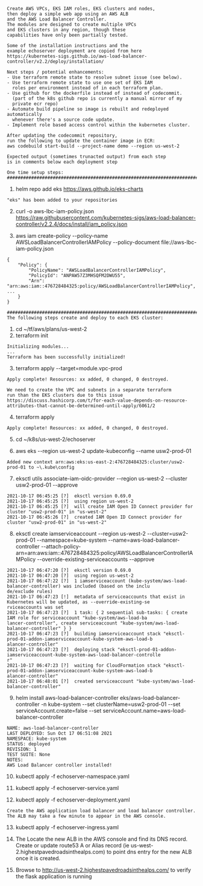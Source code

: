 ```
Create AWS VPCs, EKS IAM roles, EKS clusters and nodes, 
then deploy a simple web app using an AWS ALB 
and the AWS Load Balancer Controller.
The modules are designed to create multiple VPCs 
and EKS clusters in any region, though these 
capabilities have only been partially tested.

Some of the installation instructions and the 
example echoserver deployment are copied from here
https://kubernetes-sigs.github.io/aws-load-balancer-controller/v2.2/deploy/installation/

Next steps / potential enhancements:
- Use terraform remote state to resolve subnet issue (see below).
- Use terraform remote state to use one set of EKS IAM 
  roles per environment instead of in each terraform plan.
- Use github for the dockerfile instead of instead of codecommit.
  (part of the k8s github repo is currently a manual mirror of my 
  private ecr repo)
- Automate build pipeline so image is rebuilt and redeployed automatically
  whenever there's a source code update.
- Implement role based access control within the kubernetes cluster.

After updating the codecommit repository, 
run the following to update the container image in ECR:
aws codebuild start-build --project-name demo --region us-west-2

Expected output (sometimes trunacted output) from each step 
is in comments below each deployment step

One time setup steps:
#######################################################################
```

1. helm repo add eks https://aws.github.io/eks-charts

```
"eks" has been added to your repositories
```

2. curl -o aws-lbc-iam-policy.json https://raw.githubusercontent.com/kubernetes-sigs/aws-load-balancer-controller/v2.2.4/docs/install/iam_policy.json

3. aws iam create-policy --policy-name AWSLoadBalancerControllerIAMPolicy --policy-document file://aws-lbc-iam-policy.json

```
{
    "Policy": {
        "PolicyName": "AWSLoadBalancerControllerIAMPolicy",
        "PolicyId": "ANPAW57Z3MHSQFM2DWU55",
        "Arn": "arn:aws:iam::476728484325:policy/AWSLoadBalancerControllerIAMPolicy",
...
    }
}
```

```
#######################################################################
The following steps create and deploy to each EKS cluster:
```

1. cd ~/tf/aws/plans/us-west-2
2. terraform init

```
Initializing modules...
...
Terraform has been successfully initialized!
```

3. terraform apply --target=module.vpc-prod

```
Apply complete! Resources: xx added, 0 changed, 0 destroyed.
```

```
We need to create the VPC and subnets in a separate terraform 
run than the EKS clusters due to this issue
https://discuss.hashicorp.com/t/for-each-value-depends-on-resource-attributes-that-cannot-be-determined-until-apply/6061/2

```

4. terraform apply

```
Apply complete! Resources: xx added, 0 changed, 0 destroyed.
```

5. cd ~/k8s/us-west-2/echoserver

6. aws eks --region us-west-2 update-kubeconfig --name usw2-prod-01

```
Added new context arn:aws:eks:us-east-2:476728484325:cluster/usw2-prod-01 to ~\.kube\config
```

7. eksctl utils associate-iam-oidc-provider --region us-west-2 --cluster usw2-prod-01 --approve

```
2021-10-17 06:45:25 [?]  eksctl version 0.69.0
2021-10-17 06:45:25 [?]  using region us-west-2
2021-10-17 06:45:25 [?]  will create IAM Open ID Connect provider for cluster "usw2-prod-01" in "us-west-2"
2021-10-17 06:45:26 [?]  created IAM Open ID Connect provider for cluster "usw2-prod-01" in "us-west-2"
```

8. eksctl create iamserviceaccount --region us-west-2 --cluster=usw2-prod-01 --namespace=kube-system --name=aws-load-balancer-controller --attach-policy-arn=arn:aws:iam::476728484325:policy/AWSLoadBalancerControllerIAMPolicy --override-existing-serviceaccounts --approve

```
2021-10-17 06:47:20 [?]  eksctl version 0.69.0
2021-10-17 06:47:20 [?]  using region us-west-2
2021-10-17 06:47:22 [?]  1 iamserviceaccount (kube-system/aws-load-balancer-controller) was included (based on the inclu
de/exclude rules)
2021-10-17 06:47:23 [!]  metadata of serviceaccounts that exist in Kubernetes will be updated, as --override-existing-se
rviceaccounts was set
2021-10-17 06:47:23 [?]  1 task: { 2 sequential sub-tasks: { create IAM role for serviceaccount "kube-system/aws-load-ba
lancer-controller", create serviceaccount "kube-system/aws-load-balancer-controller" } }
2021-10-17 06:47:23 [?]  building iamserviceaccount stack "eksctl-prod-01-addon-iamserviceaccount-kube-system-aws-load-b
alancer-controller"
2021-10-17 06:47:23 [?]  deploying stack "eksctl-prod-01-addon-iamserviceaccount-kube-system-aws-load-balancer-controlle
r"
2021-10-17 06:47:23 [?]  waiting for CloudFormation stack "eksctl-prod-01-addon-iamserviceaccount-kube-system-aws-load-b
alancer-controller"
2021-10-17 06:48:01 [?]  created serviceaccount "kube-system/aws-load-balancer-controller"
```

9. helm install aws-load-balancer-controller eks/aws-load-balancer-controller -n kube-system --set clusterName=usw2-prod-01 --set serviceAccount.create=false --set serviceAccount.name=aws-load-balancer-controller

```
NAME: aws-load-balancer-controller
LAST DEPLOYED: Sun Oct 17 06:51:08 2021
NAMESPACE: kube-system
STATUS: deployed
REVISION: 1
TEST SUITE: None
NOTES:
AWS Load Balancer controller installed!
```

10. kubectl apply -f echoserver-namespace.yaml

11. kubectl apply -f echoserver-service.yaml

12. kubectl apply -f echoserver-deployment.yaml

```
Create the AWS application load balancer and load balancer controller.
The ALB may take a few minute to appear in the AWS console.
```

13. kubectl apply -f echoserver-ingress.yaml

14. The Locate the new ALB in the AWS console and find its DNS record.  
Create or update route53 A or Alias record (ie us-west-2.highestpavedroadsinthealps.com) 
to point dns entry for the new ALB once it is created.

15. Browse to http://us-west-2.highestpavedroadsinthealps.com/ to verify the flask application is running
